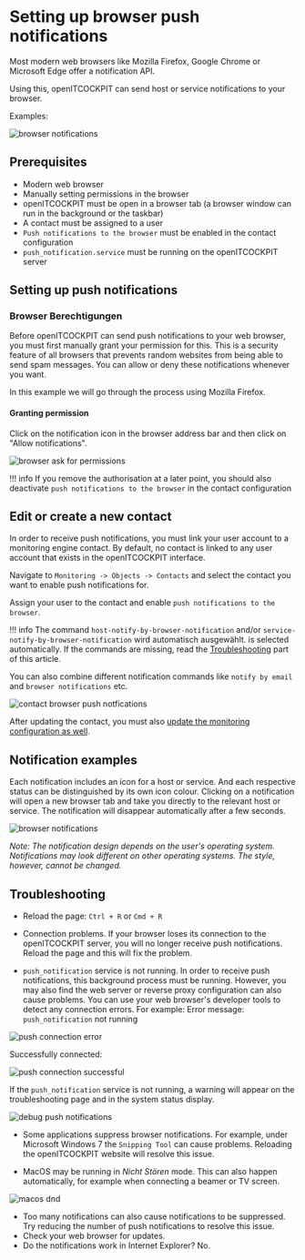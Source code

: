 # Setting up browser push notifications

Most modern web browsers like Mozilla Firefox, Google Chrome or Microsoft Edge offer a notification API.

Using this, openITCOCKPIT can send host or service notifications to your browser.

Examples:

![browser notifications](/images/example_browser_notifications.png)

## Prerequisites

- Modern web browser
- Manually setting permissions in the browser
- openITCOCKPIT must be open in a browser tab (a browser window can run in the background or the taskbar)
- A contact must be assigned to a user
- `Push notifications to the browser` must be enabled in the contact configuration
- `push_notification.service` must be running on the openITCOCKPIT server

## Setting up push notifications

### Browser Berechtigungen

Before openITCOCKPIT can send push notifications to your web browser, you must first manually grant your permission for this. This is a security feature of all browsers that prevents random websites from being able to send spam messages. You can allow or deny these notifications whenever you want.

In this example we will go through the process using Mozilla Firefox.

#### Granting permission

Click on the notification icon in the browser address bar and then click on "Allow notifications".

![browser ask for permissions](/images/browser_ask_for_notification_permissions.png)

!!! info 
    If you remove the authorisation at a later point, you should also deactivate `push notifications to the browser` in the contact configuration

## Edit or create a new contact

In order to receive push notifications, you must link your user account to a monitoring engine contact. By default, no contact is linked to any user account that exists in the openITCOCKPIT interface.

Navigate to `Monitoring -> Objects -> Contacts` and select the contact you want to enable push notifications for.

Assign your user to the contact and enable `push notifications to the browser`.

!!! info 
    The command `host-notify-by-browser-notification` and/or `service-notify-by-browser-notification` wird automatisch ausgewählt. is selected automatically. If the commands are missing, read the [Troubleshooting](#troubleshooting) part of this article.

You can also combine different notification commands like `notify by email` and `browser
notifications` etc.

![contact browser push notfications](/images/contact-browser-push-notifications.png)

After updating the contact, you must also [update the monitoring configuration as well](../create-first-host/#aktualisieren-der-uberwachungskonfiguration).

## Notification examples

Each notification includes an icon for a host or service. And each respective status can be distinguished by its own icon colour. Clicking on a notification will open a new browser tab and take you directly to the relevant host or service. The notification will disappear automatically after a few seconds.

![browser notifications](/images/example_browser_notifications.png)

*Note: The notification design depends on the user's operating system. Notifications may look different on other operating systems. The style, however, cannot be changed.*

## Troubleshooting

- Reload the page: `Ctrl + R` or `Cmd + R`

- Connection problems. If your browser loses its connection to the openITCOCKPIT server, you will no longer receive push notifications. Reload the page and this will fix the problem.

- `push_notification` service is not running. In order to receive push notifications, this background process must be running. However, you may also find the web server or reverse proxy configuration can also cause problems. You can use your web browser's developer tools to detect any connection errors. For example: Error message: `push_notification` not running

![push connection error](/images/push_connection_error.png)

Successfully connected:

![push connection successful](/images/push_connection_successfully.png)

If the `push_notification` service is not running, a warning will appear on the troubleshooting page and in the system status display.

![debug push notifications](/images/debug-processes-push-notifications.jpg)

- Some applications suppress browser notifications. For example, under Microsoft Windows 7 the `Snipping Tool` can cause problems. Reloading the openITCOCKPIT website will resolve this issue.

- MacOS may be running in *Nicht Stören* mode. This can also happen automatically, for example when connecting a beamer or TV screen.

![macos dnd](/images/macOS_dnd.png)

- Too many notifications can also cause notifications to be suppressed. Try reducing the number of push notifications to resolve this issue.
- Check your web browser for updates.
- Do the notifications work in Internet Explorer? No.

